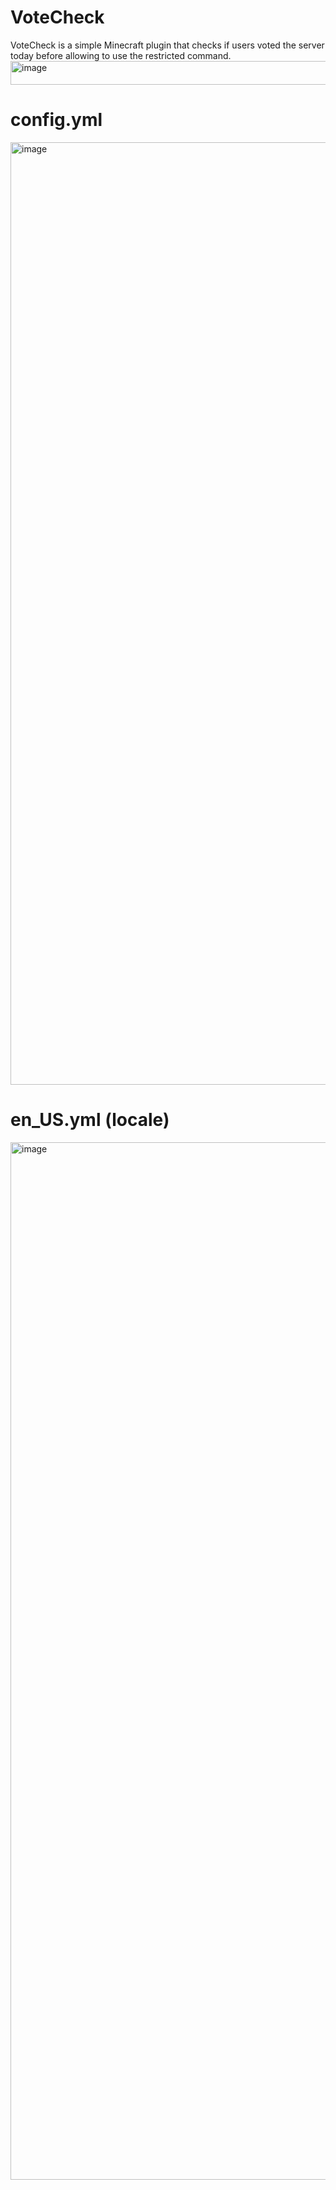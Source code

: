 # VoteCheck
VoteCheck is a simple Minecraft plugin that checks if users voted the server today before allowing to use the restricted command.
<img width="545" height="38" alt="image" src="https://github.com/user-attachments/assets/d88c619e-760f-45d5-a3ed-1dd7e66d8614" />

# config.yml
<img width="2050" height="1508" alt="image" src="https://github.com/user-attachments/assets/9a365738-5d20-4b83-9a1f-046372910ac0" />

# en_US.yml (locale)
<img width="2904" height="1660" alt="image" src="https://github.com/user-attachments/assets/72451d21-4347-4247-88ee-dd1a1681981e" />
